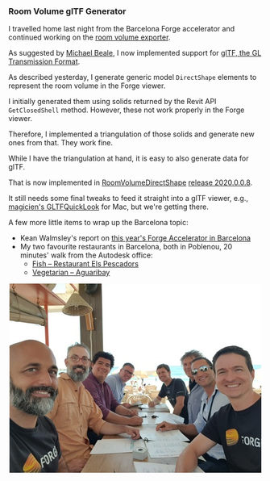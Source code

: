 <head>
<meta http-equiv="Content-Type" content="text/html; charset=utf-8">
<link rel="stylesheet" type="text/css" href="bc.css">
<script src="https://cdn.rawgit.com/google/code-prettify/master/loader/run_prettify.js" type="text/javascript"></script>
</head>

<!---

twitter:

Room volume glTF generator for Forge in the #RevitAPI @AutodeskForge @AutodeskRevit #bim #DynamoBim #ForgeDevCon http://bit.ly/roomvolumegltf

I travelled home from the Barcelona Forge accelerator and continued working on the room volume exporter.
I now implemented support for glTF, the GL Transmission Format.
A few more little items to wrap up the Barcelona topic
&ndash; Kean Walmsley's report on this year's Forge Accelerator in Barcelona
&ndash; My two favourite restaurants in Poblenou...

linkedin:

Room volume glTF generator for Forge in the #RevitAPI

http://bit.ly/roomvolumegltf

I travelled home from the Barcelona Forge accelerator and continued working on the room volume exporter.

I now implemented support for glTF, the GL Transmission Format.

A few more little items to wrap up the Barcelona topic:

- Kean Walmsley's report on this year's Forge Accelerator in Barcelona
- My two favourite restaurants in Poblenou...

#bim #DynamoBim #ForgeDevCon #Revit #API #IFC #SDK #AI #VisualStudio #Autodesk #AEC #adsk

the [Revit API discussion forum](http://forums.autodesk.com/t5/revit-api-forum/bd-p/160) thread

-->

### Room Volume glTF Generator

I travelled home last night from the Barcelona Forge accelerator and continued working on
the [room volume exporter](https://thebuildingcoder.typepad.com/blog/2019/06/improved-room-closed-shell-directshape-for-forge-viewer.html).

As suggested by [Michael Beale](https://forge.autodesk.com/author/michael-beale),
I now implemented support
for [glTF, the GL Transmission Format](https://en.wikipedia.org/wiki/GlTF).

As described yesterday, I generate generic model `DirectShape` elements to represent the room volume in the Forge viewer.

I initially generated them using solids returned by the Revit API `GetClosedShell` method.
However, these not work properly in the Forge viewer.

Therefore, I implemented a triangulation of those solids and generate new ones from that.
They work fine.

While I have the triangulation at hand, it is easy to also generate data for glTF.

That is now implemented in
[RoomVolumeDirectShape](https://github.com/jeremytammik/RoomVolumeDirectShape)
[release 2020.0.0.8](https://github.com/jeremytammik/RoomVolumeDirectShape/releases/tag/2020.0.0.8).

It still needs some final tweaks to feed it straight into a glTF viewer, e.g.,
[magicien's GLTFQuickLook](https://github.com/magicien/GLTFQuickLook) for Mac,
but we're getting there.

A few more little items to wrap up the Barcelona topic:

- Kean Walmsley's report on [this year's Forge Accelerator in Barcelona](https://www.keanw.com/2019/06/this-years-forge-accelerator-in-barcelona.html)
- My two favourite restaurants in Barcelona, both in Poblenou, 20 minutes' walk from the Autodesk office:
    - [Fish &ndash; Restaurant Els Pescadors](http://www.elspescadors.com)
    - [Vegetarian &ndash; Aguaribay](http://www.aguaribay-bcn.com)

<!-- <br/><i>Els Pescadors, situat a Barcelona, és un restaurant especialitzat en arròs i peix des de 1980. Els nostres plats estan elaborats amb producte de proximitat, ecològic i fresc. Vinguin a viure l'experiència de gaudir d'un àpat tranquil i gustós al nucli antic de Poblenou.</i> -->

<center>
<img src="img/forge_team_lunch.jpg" alt="Forge team lunch on the beach" width="500">
</center>
